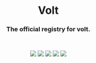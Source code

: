 <h1 align="center">Volt</h1>
<h3 align="center">The official registry for volt.</h3>
<br>

<p align="center">
  <img src="https://img.shields.io/badge/version-1.0.0--pre--alpha-ff69b4"> <img src="https://img.shields.io/github/license/voltpkg/volt?color=pink"> <img src="https://img.shields.io/tokei/lines/github/voltpkg/volt?color=white&label=lines%20of%20code"> <img src="https://img.shields.io/github/languages/top/voltpkg/volt?color=%230xfffff"> <img src="https://img.shields.io/github/repo-size/voltpkg/volt?color=orange">
</p>
<br>
